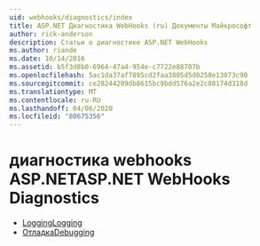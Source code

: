 ```yaml
---
uid: webhooks/diagnostics/index
title: ASP.NET Диагностика WebHooks (ru) Документы Майкрософт
author: rick-anderson
description: Статьи о диагностике ASP.NET WebHooks
ms.author: riande
ms.date: 10/14/2016
ms.assetid: b5f3d8b0-6964-47a4-954e-c7722e88707b
ms.openlocfilehash: 5ac1da37af7895cd2faa3805d5d0258e13073c90
ms.sourcegitcommit: ce28244209db8615bc9bdd576a2e2c88174d318d
ms.translationtype: MT
ms.contentlocale: ru-RU
ms.lasthandoff: 04/06/2020
ms.locfileid: "80675356"
---
```

# <a name="aspnet-webhooks-diagnostics"></a><span data-ttu-id="a190d-103">диагностика webhooks ASP.NET</span><span class="sxs-lookup"><span data-stu-id="a190d-103">ASP.NET WebHooks Diagnostics</span></span>

* [<span data-ttu-id="a190d-104">Logging</span><span class="sxs-lookup"><span data-stu-id="a190d-104">Logging</span></span>](logging.md)
* [<span data-ttu-id="a190d-105">Отладка</span><span class="sxs-lookup"><span data-stu-id="a190d-105">Debugging</span></span>](debugging.md)

